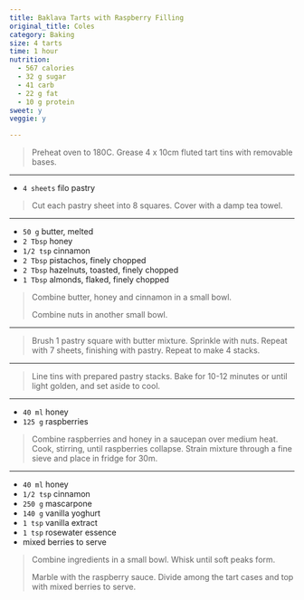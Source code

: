 ```yaml
---
title: Baklava Tarts with Raspberry Filling
original_title: Coles
category: Baking 
size: 4 tarts
time: 1 hour
nutrition:
  - 567 calories
  - 32 g sugar
  - 41 carb
  - 22 g fat
  - 10 g protein
sweet: y
veggie: y

---
```


> Preheat oven to 180C. Grease 4 x 10cm fluted tart tins with removable bases.

---

* `4 sheets` filo pastry

> Cut each pastry sheet into 8 squares. Cover with a damp tea towel. 

---

* `50 g` butter, melted
* `2 Tbsp` honey
* `1/2 tsp` cinnamon
* `2 Tbsp` pistachos, finely chopped
* `2 Tbsp` hazelnuts, toasted, finely chopped
* `1 Tbsp` almonds, flaked, finely chopped

> Combine butter, honey and cinnamon in a small bowl.
>
> Combine nuts in another small bowl.

---

> Brush 1 pastry square with butter mixture. Sprinkle with nuts. Repeat with 7 sheets, finishing with pastry. Repeat to make 4 stacks.

---

> Line tins with prepared pastry stacks. Bake for 10-12 minutes or until light golden, and set aside to cool.

---

* `40 ml` honey
* `125 g` raspberries


> Combine raspberries and honey in a saucepan over medium heat. Cook, stirring, until raspberries collapse. Strain mixture through a fine sieve and place in fridge for 30m.

---

* `40 ml` honey
* `1/2 tsp` cinnamon
* `250 g` mascarpone
* `140 g` vanilla yoghurt
* `1 tsp` vanilla extract
* `1 tsp` rosewater essence
* mixed berries to serve

> Combine ingredients in a small bowl. Whisk until soft peaks form. 
>
> Marble with the raspberry sauce. Divide among the tart cases and top with mixed berries to serve. 